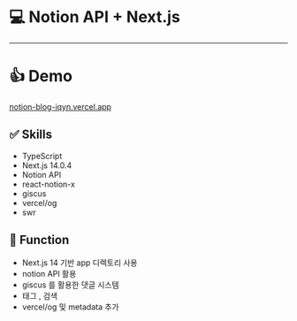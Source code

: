 # 💻 Notion API + Next.js

---

# 👍 Demo

[notion-blog-iqyn.vercel.app](https://notion-blog-iqyn.vercel.app/ "https://notion-blog-iqyn.vercel.app")

## ✅ Skills

- TypeScript
- Next.js 14.0.4
- Notion API
- react-notion-x
- giscus
- vercel/og
- swr

## 🤖 Function

- Next.js 14 기반 app 디렉토리 사용
- notion API 활용
- giscus 를 활용한 댓글 시스템
- 태그 , 검색
- vercel/og 및 metadata 추가
